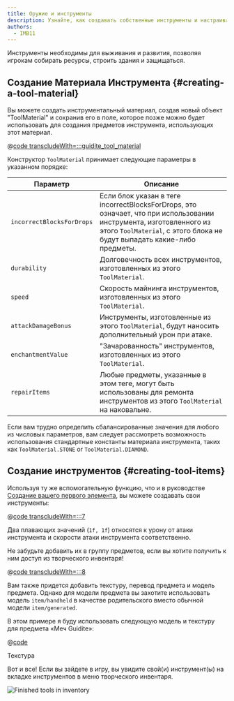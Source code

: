 ```yaml
---
title: Оружие и инструменты
description: Узнайте, как создавать собственные инструменты и настраивать их свойства.
authors:
  - IMB11
---
```


Инструменты необходимы для выживания и развития, позволяя игрокам собирать ресурсы, строить здания и защищаться.

## Создание Материала Инструмента {#creating-a-tool-material}

Вы можете создать инструментальный материал, создав новый объект "ToolMaterial" и сохранив его в поле, которое позже можно будет использовать для создания предметов инструмента, использующих этот материал.

@[code transcludeWith=:::guidite_tool_material](@/reference/1.21.4/src/main/java/com/example/docs/item/ModItems.java)

Конструктор `ToolMaterial` принимает следующие параметры в указанном порядке:

| Параметр                  | Описание                                                                                                                                                                                                       |
| ------------------------- | -------------------------------------------------------------------------------------------------------------------------------------------------------------------------------------------------------------- |
| `incorrectBlocksForDrops` | Если блок указан в теге incorrectBlocksForDrops, это означает, что при использовании инструмента, изготовленного из этого `ToolMaterial`, с этого блока не будут выпадать какие-либо предметы. |
| `durability`              | Долговечность всех инструментов, изготовленных из этого `ToolMaterial`.                                                                                                                        |
| `speed`                   | Скорость майнинга инструментов, изготовленных из этого `ToolMaterial`.                                                                                                                         |
| `attackDamageBonus`       | Инструменты, изготовленные из этого `ToolMaterial`, будут наносить дополнительный урон при атаке.                                                                                              |
| `enchantmentValue`        | "Зачарованность" инструментов, изготовленных из этого `ToolMaterial`.                                                                                                                          |
| `repairItems`             | Любые предметы, указанные в этом теге, могут быть использованы для ремонта инструментов из этого `ToolMaterial` на наковальне.                                                                 |

Если вам трудно определить сбалансированные значения для любого из числовых параметров, вам следует рассмотреть возможность использования стандартные константы материала инструмента, таких как `ToolMaterial.STONE` or `ToolMaterial.DIAMOND`.

## Создание инструментов {#creating-tool-items}

Используя ту же вспомогательную функцию, что и в руководстве [Создание вашего первого элемента](./first-item), вы можете создавать свои инструменты:

@[code transcludeWith=:::7](@/reference/1.21.4/src/main/java/com/example/docs/item/ModItems.java)

Два плавающих значений (`1f, 1f`) относятся к урону от атаки инструмента и скорости атаки инструмента соответственно.

Не забудьте добавить их в группу предметов, если вы хотите получить к ним доступ из творческого инвентаря!

@[code transcludeWith=:::8](@/reference/1.21.4/src/main/java/com/example/docs/item/ModItems.java)

Вам также придется добавить текстуру, перевод предмета и модель предмета. Однако для модели предмета вы захотите использовать модель `item/handheld` в качестве родительского вместо обычной модели `item/generated`.

В этом примере я буду использовать следующую модель и текстуру для предмета «Меч Guidite»:

@[code](@/reference/1.21.4/src/main/generated/assets/fabric-docs-reference/models/item/guidite_sword.json)

<DownloadEntry visualURL="/assets/develop/items/tools_0.png" downloadURL="/assets/develop/items/tools_0_small.png">Текстура</DownloadEntry>

Вот и все! Если вы зайдете в игру, вы увидите свой(и) инструмент(ы) на вкладке инструментов в меню творческого инвентаря.

![Finished tools in inventory](/assets/develop/items/tools_1.png)
